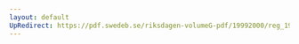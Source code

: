 ```yaml
---
layout: default
UpRedirect: https://pdf.swedeb.se/riksdagen-volumeG-pdf/19992000/reg_19992000/reg_19992000_0467.pdf
---
```

